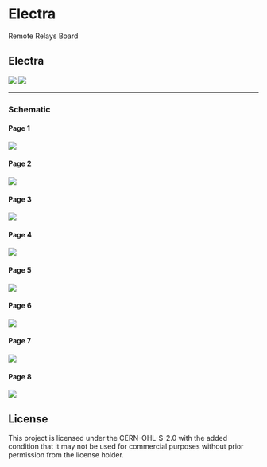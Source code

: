 # Electra
Remote Relays Board

## Electra
![](/doc/Electra-rev2.0-ray.png)
![](/doc/electra.png)

---

### Schematic

#### Page 1
![](/doc/schematic/Electra-page-1.png)

#### Page 2
![](/doc/schematic/Electra-page-2.png)

#### Page 3
![](/doc/schematic/Electra-page-3.png)

#### Page 4
![](/doc/schematic/Electra-page-4.png)

#### Page 5
![](/doc/schematic/Electra-page-5.png)

#### Page 6
![](/doc/schematic/Electra-page-6.png)

#### Page 7
![](/doc/schematic/Electra-page-7.png)

#### Page 8
![](/doc/schematic/Electra-page-8.png)

## License
This project is licensed under the CERN-OHL-S-2.0 with the added condition that it may not be used for commercial purposes without prior permission from the license holder.
